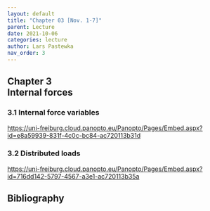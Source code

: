 ```yaml
---
layout: default
title: "Chapter 03 [Nov. 1-7]"
parent: Lecture
date: 2021-10-06
categories: lecture
author: Lars Pastewka
nav_order: 3
---
```



<h2 class='chapterHead'><span class='titlemark'>Chapter 3</span><br /><a id='x1-10003'></a>Internal forces</h2>
<h3 class='sectionHead'><span class='titlemark'>3.1 </span> <a id='x1-20003.1'></a>Internal force variables</h3>
<!-- l. 5 --><p class='noindent'><a class='url' href='https://uni-freiburg.cloud.panopto.eu/Panopto/Pages/Embed.aspx?id=e8a59939-831f-4c0c-bc84-ac720113b31d'><span class='cmtt-12'>https://uni-freiburg.cloud.panopto.eu/Panopto/Pages/Embed.aspx?id=e8a59939-831f-4c0c-bc84-ac720113b31d</span></a>
</p><!-- l. 7 --><p class='noindent'>
</p>
<h3 class='sectionHead'><span class='titlemark'>3.2 </span> <a id='x1-30003.2'></a>Distributed loads</h3>
<!-- l. 9 --><p class='noindent'><a class='url' href='https://uni-freiburg.cloud.panopto.eu/Panopto/Pages/Embed.aspx?id=716dd142-5797-4567-a3e1-ac720113b35a'><span class='cmtt-12'>https://uni-freiburg.cloud.panopto.eu/Panopto/Pages/Embed.aspx?id=716dd142-5797-4567-a3e1-ac720113b35a</span></a>



</p>
<h2 class='likechapterHead'><a id='x1-40003.2'></a>Bibliography</h2>

